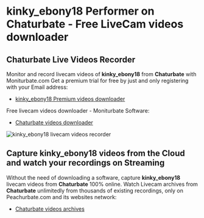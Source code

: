 # kinky_ebony18 Performer on Chaturbate - Free LiveCam videos downloader

## Chaturbate Live Videos Recorder

Monitor and record livecam videos of **kinky_ebony18** from **Chaturbate** with Moniturbate.com
Get a premium trial for free by just and only registering with your Email address:
* [kinky_ebony18 Premium videos downloader](https://moniturbate.com/request-demo-licence-key.html)

Free livecam videos downloader - Moniturbate Software:
* [Chaturbate videos downloader](https://moniturbate.com/moniturbate-download-software.html)

![kinky_ebony18 livecam videos recorder](https://peachurnet.com/templates/moniturbate-software.png)


## Capture kinky_ebony18 videos from the Cloud and watch your recordings on Streaming

Without the need of downloading a software, capture **kinky_ebony18** livecam videos from **Chaturbate** 100% online.
Watch Livecam archives from **Chaturbate** unlimitedly from thousands of existing recordings, only on Peachurbate.com and its websites network:
* [Chaturbate videos archives](https://peachurnet.com/)